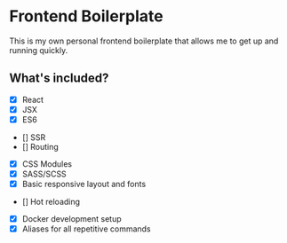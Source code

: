 # Frontend Boilerplate

This is my own personal frontend boilerplate that allows me to get up and running quickly.

## What's included?

- [x] React
- [x] JSX
- [x] ES6
- [] SSR
- [] Routing
- [x] CSS Modules
- [X] SASS/SCSS
- [x] Basic responsive layout and fonts
- [] Hot reloading
- [x] Docker development setup
- [x] Aliases for all repetitive commands
